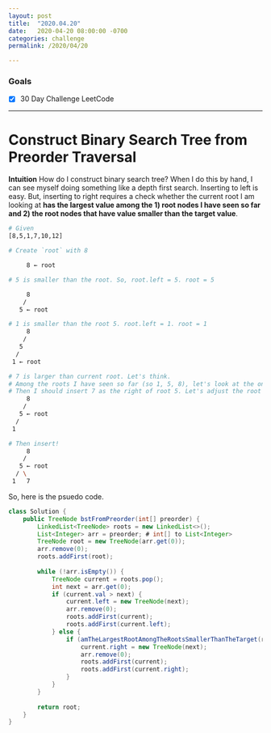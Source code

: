 ```yaml
---
layout: post
title:  "2020.04.20"
date:   2020-04-20 08:00:00 -0700
categories: challenge
permalink: /2020/04/20

---
```


### Goals
- [x] 30 Day Challenge LeetCode

---

# Construct Binary Search Tree from Preorder Traversal

**Intuition**
How do I construct binary search tree? When I do this by hand, I can see myself doing something like a depth first search. Inserting to left is easy. But, inserting to right requires a check whether the current root I am looking at **has the largest value among the 1) root nodes I have seen so far and 2) the root nodes that have value smaller than the target value**.
```bash
# Given
[8,5,1,7,10,12]

# Create `root` with 8

     8 ← root

# 5 is smaller than the root. So, root.left = 5. root = 5

     8
    /
   5 ← root

# 1 is smaller than the root 5. root.left = 1. root = 1
     8
    /
   5
  /
 1 ← root 

# 7 is larger than current root. Let's think.
# Among the roots I have seen so far (so 1, 5, 8), let's look at the ones smaller than the target 7 (so 1, 5). 
# Then I should insert 7 as the right of root 5. Let's adjust the root to 5.
     8
    /
   5 ← root 
  /
 1 

# Then insert!
     8
    /
   5 ← root 
  / \
 1   7
```

So, here is the psuedo code.
```java
class Solution {
    public TreeNode bstFromPreorder(int[] preorder) {
        LinkedList<TreeNode> roots = new LinkedList<>();
        List<Integer> arr = preorder; # int[] to List<Integer>
        TreeNode root = new TreeNode(arr.get(0));
        arr.remove(0);
        roots.addFirst(root);
        
        while (!arr.isEmpty()) {
            TreeNode current = roots.pop();
            int next = arr.get(0);
            if (current.val > next) {
                current.left = new TreeNode(next);
                arr.remove(0);
                roots.addFirst(current);
                roots.addFirst(current.left);
            } else {
                if (amTheLargestRootAmongTheRootsSmallerThanTheTarget(roots, next, current.val)) {
                    current.right = new TreeNode(next);
                    arr.remove(0);
                    roots.addFirst(current);
                    roots.addFirst(current.right);
                }
            }
        }
        
        return root;
    }
}
```